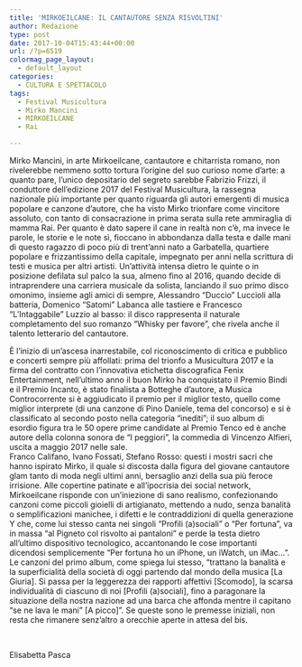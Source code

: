 ```yaml
---
title: 'MIRKOEILCANE: IL CANTAUTORE SENZA RISVOLTINI'
author: Redazione
type: post
date: 2017-10-04T15:43:44+00:00
url: /?p=6519
colormag_page_layout:
  - default_layout
categories:
  - CULTURA E SPETTACOLO
tags:
  - Festival Musicultura
  - Mirko Mancini
  - MIRKOEILCANE
  - Rai

---
```

Mirko Mancini, in arte Mirkoeilcane, cantautore e chitarrista romano, non rivelerebbe nemmeno sotto tortura l&#8217;origine del suo curioso nome d&#8217;arte: a quanto pare, l&#8217;unico depositario del segreto sarebbe Fabrizio Frizzi, il conduttore dell&#8217;edizione 2017 del Festival Musicultura, la rassegna nazionale più importante per quanto riguarda gli autori emergenti di musica popolare e canzone d&#8217;autore, che ha visto Mirko trionfare come vincitore assoluto, con tanto di consacrazione in prima serata sulla rete ammiraglia di mamma Rai. Per quanto è dato sapere il cane in realtà non c&#8217;è, ma invece le parole, le storie e le note sì, fioccano in abbondanza dalla testa e dalle mani di questo ragazzo di poco più di trent&#8217;anni nato a Garbatella, quartiere popolare e frizzantissimo della capitale, impegnato per anni nella scrittura di testi e musica per altri artisti. Un&#8217;attività intensa dietro le quinte o in posizione defilata sul palco la sua, almeno fino al 2016, quando decide di intraprendere una carriera musicale da solista, lanciando il suo primo disco omonimo, insieme agli amici di sempre, Alessandro “Duccio” Luccioli alla batteria, Domenico “Satomi” Labanca alle tastiere e Francesco “L&#8217;Intaggabile” Luzzio al basso: il disco rappresenta il naturale completamento del suo romanzo “Whisky per favore”, che rivela anche il talento letterario del cantautore.

È l&#8217;inizio di un&#8217;ascesa inarrestabile, col riconoscimento di critica e pubblico e concerti sempre più affollati: prima del trionfo a Musicultura 2017 e la firma del contratto con l&#8217;innovativa etichetta discografica Fenix Entertainment, nell&#8217;ultimo anno il buon Mirko ha conquistato il Premio Bindi e il Premio Incanto, è stato finalista a Botteghe d’autore, a Musica Controcorrente si è aggiudicato il premio per il miglior testo, quello come miglior interprete (di una canzone di Pino Daniele, tema del concorso) e si è classificato al secondo posto nella categoria “inediti”; il suo album di esordio figura tra le 50 opere prime candidate al Premio Tenco ed è anche autore della colonna sonora de “I peggiori”, la commedia di Vincenzo Alfieri, uscita a maggio 2017 nelle sale.  
Franco Califano, Ivano Fossati, Stefano Rosso: questi i mostri sacri che hanno ispirato Mirko, il quale si discosta dalla figura del giovane cantautore glam tanto di moda negli ultimi anni, bersaglio anzi della sua più feroce irrisione. Alle copertine patinate e all&#8217;ipocrisia dei social network, Mirkoeilcane risponde con un&#8217;iniezione di sano realismo, confezionando canzoni come piccoli gioielli di artigianato, mettendo a nudo, senza banalità o semplificazioni manichee, i difetti e le contraddizioni di quella generazione Y che, come lui stesso canta nei singoli “Profili (a)sociali” o “Per fortuna”, va in massa “al Pigneto col risvolto ai pantaloni” e perde la testa dietro all&#8217;ultimo dispositivo tecnologico, accantonando le cose importanti dicendosi semplicemente “Per fortuna ho un iPhone, un iWatch, un iMac&#8230;”. Le canzoni del primo album, come spiega lui stesso, “trattano la banalità e la superficialità della società di oggi partendo dal mondo della musica [La Giuria]. Si passa per la leggerezza dei rapporti affettivi [Scomodo], la scarsa individualità di ciascuno di noi [Profili (a)sociali], fino a paragonare la situazione della nostra nazione ad una barca che affonda mentre il capitano “se ne lava le mani” [A picco]”. Se queste sono le premesse iniziali, non resta che rimanere senz&#8217;altro a orecchie aperte in attesa del bis.

&nbsp;

Elisabetta Pasca